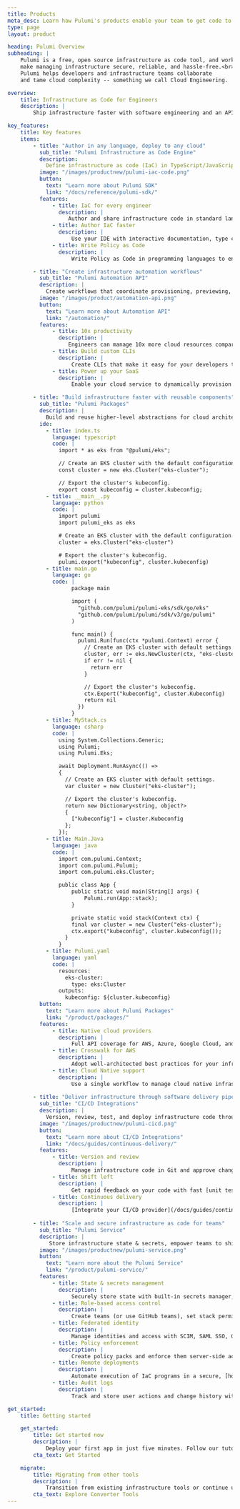 ```yaml
---
title: Products
meta_desc: Learn how Pulumi's products enable your team to get code to any cloud productively, securely, and reliably, using your favorite languages.
type: page
layout: product

heading: Pulumi Overview
subheading: |
    Pulumi is a free, open source infrastructure as code tool, and works best with the Pulumi Service to
    make managing infrastructure secure, reliable, and hassle-free.<br><br>
    Pulumi helps developers and infrastructure teams collaborate
    and tame cloud complexity -- something we call Cloud Engineering.

overview:
    title: Infrastructure as Code for Engineers
    description: |
        Ship infrastructure faster with software engineering and an API-driven approach. Use Pulumi’s open source SDK with your favorite languages and software ecosystems to deploy infrastructure on any cloud, and securely scale infrastructure as code adoption across your team with enterprise-grade SaaS.

key_features:
    title: Key features
    items:
        - title: "Author in any language, deploy to any cloud"
          sub_title: "Pulumi Infrastructure as Code Engine"
          description: 
            Define infrastructure as code (IaC) in TypeScript/JavaScript, Python, Go, C#, Java, and YAML using your IDE and test frameworks for a fast inner dev loop. Deploy to [100+ providers](/registry/) like AWS, Azure, Google Cloud, and Kubernetes.
          image: "/images/productnew/pulumi-iac-code.png"
          button:
            text: "Learn more about Pulumi SDK"
            link: "/docs/reference/pulumi-sdk/"
          features:
              - title: IaC for every engineer
                description: |
                   Author and share infrastructure code in standard languages that anyone can easily use.
              - title: Author IaC faster
                description: |
                    Use your IDE with interactive documentation, type checking, and statement completion.
              - title: Write Policy as Code
                description: |
                    Write Policy as Code in programming languages to enforce best practices with [Crossguard](/crossguard/).

        - title: "Create infrastructure automation workflows"
          sub_title: "Pulumi Automation API"
          description: |
            Create workflows that coordinate provisioning, previewing, refreshing, and destroying cloud resources by using the Pulumi engine as a library in your application code.
          image: "/images/product/automation-api.png"
          button:
            text: "Learn more about Automation API"
            link: "/automation/"
          features:
              - title: 10x productivity
                description: |
                   Engineers can manage 10x more cloud resources compared to traditional CLI tools.
              - title: Build custom CLIs
                description: |
                    Create CLIs that make it easy for your developers to provision prebuilt architectures.
              - title: Power up your SaaS
                description: |
                    Enable your cloud service to dynamically provision and manage cloud resources at scale.

        - title: "Build infrastructure faster with reusable components"
          sub_title: "Pulumi Packages"
          description: |
            Build and reuse higher-level abstractions for cloud architectures with multi-language Pulumi Packages. Distribute the packages through repositories or package managers so your team members can reuse them.
          ide:
            - title: index.ts
              language: typescript
              code: |
                import * as eks from "@pulumi/eks";

                // Create an EKS cluster with the default configuration.
                const cluster = new eks.Cluster("eks-cluster");

                // Export the cluster's kubeconfig.
                export const kubeconfig = cluster.kubeconfig;
            - title: __main__.py
              language: python
              code: |
                import pulumi
                import pulumi_eks as eks

                # Create an EKS cluster with the default configuration.
                cluster = eks.Cluster("eks-cluster")

                # Export the cluster's kubeconfig.
                pulumi.export("kubeconfig", cluster.kubeconfig)
            - title: main.go
              language: go
              code: |
                    package main

                    import (
                      "github.com/pulumi/pulumi-eks/sdk/go/eks"
                      "github.com/pulumi/pulumi/sdk/v3/go/pulumi"
                    )

                    func main() {
                      pulumi.Run(func(ctx *pulumi.Context) error {
                        // Create an EKS cluster with default settings.
                        cluster, err := eks.NewCluster(ctx, "eks-cluster", nil)
                        if err != nil {
                          return err
                        }

                        // Export the cluster's kubeconfig.
                        ctx.Export("kubeconfig", cluster.Kubeconfig)
                        return nil
                      })
                    }
            - title: MyStack.cs
              language: csharp
              code: |
                using System.Collections.Generic;
                using Pulumi;
                using Pulumi.Eks;

                await Deployment.RunAsync(() =>
                {
                  // Create an EKS cluster with default settings.
                  var cluster = new Cluster("eks-cluster");

                  // Export the cluster's kubeconfig.
                  return new Dictionary<string, object?>
                  {
                    ["kubeconfig"] = cluster.Kubeconfig
                  };
                });
            - title: Main.Java
              language: java
              code: |
                import com.pulumi.Context;
                import com.pulumi.Pulumi;
                import com.pulumi.eks.Cluster;

                public class App {
                    public static void main(String[] args) {
                        Pulumi.run(App::stack);
                    }

                    private static void stack(Context ctx) {
                    final var cluster = new Cluster("eks-cluster");
                    ctx.export("kubeconfig", cluster.kubeconfig());
                  }
                }
            - title: Pulumi.yaml
              language: yaml
              code: |
                resources:
                  eks-cluster:
                    type: eks:Cluster
                outputs:
                  kubeconfig: ${cluster.kubeconfig}
          button:
            text: "Learn more about Pulumi Packages"
            link: "/product/packages/"
          features:
              - title: Native cloud providers
                description: |
                    Full API coverage for AWS, Azure, Google Cloud, and Kubernetes with same-day updates.
              - title: Crosswalk for AWS
                description: |
                    Adopt well-architected best practices for your infrastructure easily with the [Crosswalk library](/docs/guides/crosswalk/aws/).
              - title: Cloud Native support
                description: |
                    Use a single workflow to manage cloud native infrastructure and [Kubernetes](/kubernetes/).
        
        - title: "Deliver infrastructure through software delivery pipelines"
          sub_title: "CI/CD Integrations"
          description: |
            Version, review, test, and deploy infrastructure code through the same tools and processes used for your application code.
          image: "/images/productnew/pulumi-cicd.png"
          button:
            text: "Learn more about CI/CD Integrations"
            link: "/docs/guides/continuous-delivery/"
          features:
              - title: Version and review
                description: |
                    Manage infrastructure code in Git and approve changes through pull requests.
              - title: Shift left
                description: |
                    Get rapid feedback on your code with fast [unit tests](/docs/guides/testing/), and run [integration tests](/docs/guides/testing/) against ephemeral infrastructure.
              - title: Continuous delivery
                description: |
                    [Integrate your CI/CD provider](/docs/guides/continuous-delivery/) with Pulumi or use GitOps to manage Kubernetes clusters.
        
        - title: "Scale and secure infrastructure as code for teams"
          sub_title: "Pulumi Service"
          description: |
             Store infrastructure state & secrets, empower teams to ship infrastructure collaboratively, and manage security and governance using the Pulumi Service. The fastest and easiest way to use Pulumi at scale. 
          image: "/images/productnew/pulumi-service.png"
          button:
            text: "Learn more about the Pulumi Service"
            link: "/product/pulumi-service/"
          features:
              - title: State & secrets management
                description: |
                    Securely store state with built-in secrets manager, or bring your own KMS.
              - title: Role-based access control
                description: |
                    Create teams (or use GitHub teams), set stack permissions, and manage access tokens.
              - title: Federated identity
                description: |
                    Manage identities and access with SCIM, SAML SSO, GitHub, GitLab, or Atlassian.
              - title: Policy enforcement
                description: |
                    Create policy packs and enforce them server-side across your team’s deployments.
              - title: Remote deployments
                description: |
                    Automate execution of IaC programs in a secure, [hosted environment](/product/pulumi-deployments/) and from GitHub.
              - title: Audit logs
                description: |
                    Track and store user actions and change history with option to export logs.

get_started:
    title: Getting started

    get_started:
        title: Get started now
        description: |
            Deploy your first app in just five minutes. Follow our tutorials for AWS, Azure, GCP, Kubernetes, and more.
        cta_text: Get Started

    migrate:
        title: Migrating from other tools
        description: |
            Transition from existing infrastructure tools or continue using both. Pulumi has converter tools for Terraform, AWS CloudFormation, Azure Resource Manager, and Kubernetes. 
        cta_text: Explore Converter Tools
---
```

